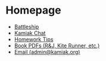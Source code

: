 # Homepage
- [Battleship](/battleship)
- [Kamiak Chat](/chat)
- [Homework Tips](/hw)
- [Book PDFs (R&J, Kite Runner, etc.)](/books)
- [Email (admin@kamiak.org)](https://mail.google.com/mail/?view=cm&fs=1&to=admin@kamiak.org)


<style>
  html { height:100%; }
  body { min-height:100%; /* background:#0d1117; */ }
  .markdown-body { margin-top:0!important; padding-top:32px; }
</style>
